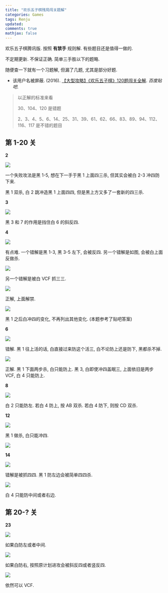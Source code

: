 ```yaml
---
title: "欢乐五子棋残局闯关题解"
categories: Games
tags: Renju
updated: 
comments: true
mathjax: false
---
```


欢乐五子棋腾讯版. 按照  **有禁手** 规则解. 有些题目还是值得一做的.

不定期更新. 不保证正确. 简单三手胜以下的题略.

<!-- more -->

随便查一下就有一个习题解, 但漏了几题, 尤其是部分好题.

- 该用户名被屏蔽. (2016). [【大型攻略】《欢乐五子棋》120题闯关全解](https://tieba.baidu.com/p/4868354211). *百度贴吧*.

> 以正解的标准来看
>
> 30、104、120 是错题
> 
> 2、3、4、5、6、14、25、31、39、61、62、66、83、89、94、112、116、117 是不错的题目

## 第 1-20 关

**2**

![](https://shiina18.github.io/assets/posts/images/20201206181310571_13131.png)

一个失败攻法是黑 1-5, 想在下一手于黑 1 上面四三杀, 但其实会被白 2-3 冲四防下来.

黑 1 双杀, 白 2 跳冲造黑 1 上面四四, 但是黑上方又多了一套新的四三杀.

**3**

![](https://shiina18.github.io/assets/posts/images/20201206182039249_4921.png)

黑 3 和 7 的作用是挡住白 6 的斜反四.

**4**

![](https://shiina18.github.io/assets/posts/images/20201206183233867_9149.png)

有点难. 一个错解是黑 1-3, 黑 3-5 左下, 会被反四. 另一个错解是如图, 会被白上面反做杀.

![](https://shiina18.github.io/assets/posts/images/20201206192324727_16429.png)

另一个错解是被白 VCF 抓三三.

![](https://shiina18.github.io/assets/posts/images/20201206192525006_26665.png)

正解, 上面解禁. 

![](https://shiina18.github.io/assets/posts/images/20201206193523722_31357.png)

黑 1 之后白冲四的变化, 不再列出其他变化. (本题参考了贴吧答案)

**6**

![](https://shiina18.github.io/assets/posts/images/20201206184549320_32743.png)

错解. 黑 1 往上活的话, 白直接过来防这个活三, 白不论防上还是防下, 黑都杀不掉.

![](https://shiina18.github.io/assets/posts/images/20201206190245429_28498.png)

正解. 黑 1 下面两步杀, 白只能防上. 黑 3, 白即使冲四盖眠三, 上面依旧是两步 VCF, 白 4 只能防上.

**8**

![](https://shiina18.github.io/assets/posts/images/20201207095350035_29895.png)

白 2 只能防左. 若白 4 防上, 按 AB 双杀. 若白 4 防下, 则按 CD 双杀.

**12**

![](https://shiina18.github.io/assets/posts/images/20201207102120921_6014.png)

黑 1 做杀, 白只能冲四.

![](https://shiina18.github.io/assets/posts/images/20201207102214022_24074.png)

**14**

![](https://shiina18.github.io/assets/posts/images/20201207110245026_3266.png)

错解是被抓四四. 黑 1 防左边会被简单四四杀.

![](https://shiina18.github.io/assets/posts/images/20201207110414185_3632.png)

白 4 只能防中间或者右边.

## 第 20-? 关

**23**

![](https://shiina18.github.io/assets/posts/images/20201207113158856_25360.png)

如果白防左或者中间.

![](https://shiina18.github.io/assets/posts/images/20201207113611868_2097.png)

如果白防右, 按照原计划进攻会被斜反四或者竖反四.

![](https://shiina18.github.io/assets/posts/images/20201207114033137_9428.png)

依然可以 VCF.